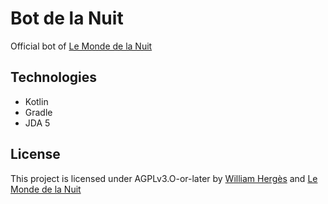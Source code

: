 # Bot de la Nuit

Official bot of [Le Monde de la Nuit](https://lemondedelanuit.anhgelus.world/)

## Technologies

- Kotlin
- Gradle
- JDA 5

## License

This project is licensed under AGPLv3.O-or-later by [William Hergès](https://github.com/anhgelus) and 
[Le Monde de la Nuit](https://lemondedelanuit.anhgelus.world/)
